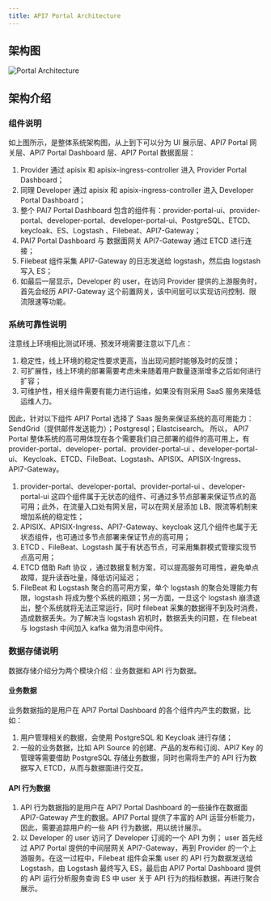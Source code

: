 ```yaml
---
title: API7 Portal Architecture
---
```



## 架构图

![Portal Architecture](https://static.apiseven.com/uploads/2023/08/24/9HqAN9qa_portal%20%E6%9E%B6%E6%9E%84.jpg
)


## 架构介绍


### 组件说明

如上图所示，是整体系统架构图，从上到下可以分为 UI 展示层、API7 Portal 网关层、API7 Portal Dashboard 层、API7 Portal 数据面层：
1. Provider 通过 apisix 和 apisix-ingress-controller 进入  Provider Portal Dashboard；
2. 同理 Developer 通过 apisix 和 apisix-ingress-controller 进入  Developer Portal Dashboard；
3. 整个 PAI7 Portal Dashboard 包含的组件有：provider-portal-ui、provider-portal、developer-portal、developer-portal-ui、PostgreSQL、ETCD、keycloak、ES、Logstash 、Filebeat、API7-Gateway；
4. PAI7 Portal Dashboard  与 数据面网关 API7-Gateway 通过 ETCD 进行连接；
5. Filebeat 组件采集 API7-Gateway 的日志发送给 logstash，然后由 logstash 写入 ES；
6. 如最后一层显示，Developer 的 user，在访问 Provider 提供的上游服务时，首先会经历 API7-Gateway 这个前置网关，该中间层可以实现访问控制、限流限速等功能。

### 系统可靠性说明

注意线上环境相比测试环境、预发环境需要注意以下几点：

1. 稳定性，线上环境的稳定性要求更高，当出现问题时能够及时的反馈；
2. 可扩展性，线上环境的部署需要考虑未来随着用户数量逐渐增多之后如何进行扩容；
3. 可维护性，相关组件需要有能力进行运维，如果没有则采用 SaaS 服务来降低运维人力。

因此，针对以下组件 API7 Portal 选择了 Saas 服务来保证系统的高可用能力：SendGrid（提供邮件发送能力）；Postgresql；Elastcisearch。
所以， API7 Portal 整体系统的高可用体现在各个需要我们自己部署的组件的高可用上，有 provider-portal、developer- portal、provider-portal-ui 、developer-portal-ui、 Keycloak、ETCD、FileBeat、Logstash、APISIX、APISIX-Ingress、API7-Gateway。

1. provider-portal、developer-portal、provider-portal-ui 、developer-portal-ui 这四个组件属于无状态的组件、可通过多节点部署来保证节点的高可用；此外，在流量入口处有网关层，可以在网关层添加 LB、限流等机制来增加系统的稳定性；
2. APISIX、APISIX-Ingress、API7-Gateway、keycloak 这几个组件也属于无状态组件，也可通过多节点部署来保证节点的高可用；
3. ETCD 、FileBeat、Logstash 属于有状态节点，可采用集群模式管理实现节点高可用；
4. ETCD 借助 Raft 协议 ，通过数据复制方案，可以提高服务可用性，避免单点故障，提升读吞吐量，降低访问延迟；
5. FileBeat 和 Logstash 聚合的高可用方案，单个 logstash 的聚合处理能力有限，logstash 将成为整个系统的瓶颈；另一方面，一旦这个 logstash 崩溃退出，整个系统就将无法正常运行，同时 filebeat 采集的数据得不到及时消费，造成数据丢失。为了解决当 logstash 宕机时，数据丢失的问题，在 filebeat 与 logstash 中间加入 kafka 做为消息中间件。

### 数据存储说明

数据存储介绍分为两个模块介绍：业务数据和 API 行为数据。

#### 业务数据

业务数据指的是用户在 API7 Portal Dashboard 的各个组件内产生的数据，比如：
1. 用户管理相关的数据，会使用 PostgreSQL 和 Keycloak 进行存储；
2. 一般的业务数据，比如 API Source 的创建、产品的发布和订阅、API7 Key 的管理等需要借助 PostgreSQL 存储业务数据，同时也需将生产的 API 行为数据写入 ETCD，从而与数据面进行交互。

#### API 行为数据

1. API 行为数据指的是用户在 API7 Portal Dashboard 的一些操作在数据面 API7-Gateway 产生的数据。API7 Portal 提供了丰富的 API 运营分析能力，因此，需要追踪用户的一些 API 行为数据，用以统计展示。
2. 以 Developer 的 user 访问了 Developer 订阅的一个 API 为例； user 首先经过 API7 Portal  提供的中间层网关 API7-Gateway，再到 Provider 的一个上游服务。在这一过程中，Filebeat 组件会采集 user 的 API 行为数据发送给 Logstash，由 Logstash 最终写入 ES，最后由 API7 Portal Dashboard 提供的 API 运行分析服务查询 ES 中 user 关于 API 行为的指标数据，再进行聚合展示。

